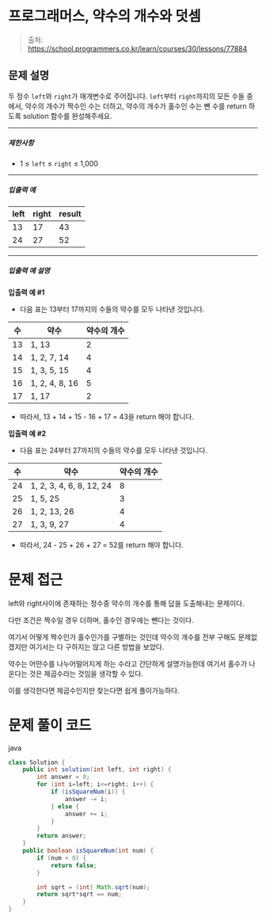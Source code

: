# 프로그래머스, 약수의 개수와 덧셈

> 출처: https://school.programmers.co.kr/learn/courses/30/lessons/77884

## 문제 설명

두 정수 `left`와 `right`가 매개변수로 주어집니다. `left`부터 `right`까지의 모든 수들 중에서, 약수의 개수가 짝수인 수는 더하고, 약수의 개수가 홀수인 수는 뺀 수를 return 하도록 solution 함수를 완성해주세요.

---

##### 제한사항

-   1 ≤ `left` ≤ `right` ≤ 1,000

---

##### 입출력 예

| left | right | result |
| ---- | ----- | ------ |
| 13   | 17    | 43     |
| 24   | 27    | 52     |

---

##### 입출력 예 설명

**입출력 예 #1**

-   다음 표는 13부터 17까지의 수들의 약수를 모두 나타낸 것입니다.

| 수  | 약수           | 약수의 개수 |
| --- | -------------- | ----------- |
| 13  | 1, 13          | 2           |
| 14  | 1, 2, 7, 14    | 4           |
| 15  | 1, 3, 5, 15    | 4           |
| 16  | 1, 2, 4, 8, 16 | 5           |
| 17  | 1, 17          | 2           |

-   따라서, 13 + 14 + 15 - 16 + 17 = 43을 return 해야 합니다.

**입출력 예 #2**

-   다음 표는 24부터 27까지의 수들의 약수를 모두 나타낸 것입니다.

| 수  | 약수                     | 약수의 개수 |
| --- | ------------------------ | ----------- |
| 24  | 1, 2, 3, 4, 6, 8, 12, 24 | 8           |
| 25  | 1, 5, 25                 | 3           |
| 26  | 1, 2, 13, 26             | 4           |
| 27  | 1, 3, 9, 27              | 4           |

-   따라서, 24 - 25 + 26 + 27 = 52를 return 해야 합니다.

# 문제 접근

left와 right사이에 존재하는 정수중 약수의 개수를 통해 답을 도출해내는 문제이다.

다만 조건은 짝수일 경우 더하며, 홀수인 경우에는 뺀다는 것이다.

여기서 어떻게 짝수인가 홀수인가를 구별하는 것인데 약수의 개수를 전부 구해도 문제없겠지만 여기서는 다 구하지는 않고 다른 방법을 보았다.

약수는 어떤수를 나누어떨어지게 하는 수라고 간단하게 설명가능한데 여기서 홀수가 나온다는 것은 제곱수라는 것임을 생각할 수 있다.

이를 생각한다면 제곱수인지만 찾는다면 쉽게 풀이가능하다.

# 문제 풀이 코드

java

```java
class Solution {
    public int solution(int left, int right) {
        int answer = 0;
        for (int i=left; i<=right; i++) {
            if (isSquareNum(i)) {
                answer -= i;
            } else {
                answer += i;
            }
        }
        return answer;
    }
    public boolean isSquareNum(int num) {
        if (num < 0) {
            return false;
        }

        int sqrt = (int) Math.sqrt(num);
        return sqrt*sqrt == num;
    }
}
```
